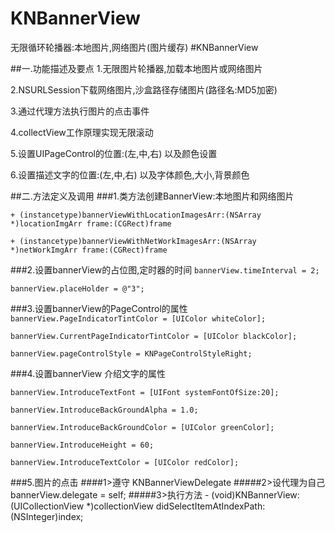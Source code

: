 # KNBannerView
无限循环轮播器:本地图片,网络图片(图片缓存)
#KNBannerView

##一.功能描述及要点
1.无限图片轮播器,加载本地图片或网络图片

2.NSURLSession下载网络图片,沙盒路径存储图片(路径名:MD5加密)

3.通过代理方法执行图片的点击事件

4.collectView工作原理实现无限滚动

5.设置UIPageControl的位置:(左,中,右) 以及颜色设置

6.设置描述文字的位置:(左,中,右) 以及字体颜色,大小,背景颜色

##二.方法定义及调用
###1.类方法创建BannerView:本地图片和网络图片

`+ (instancetype)bannerViewWithLocationImagesArr:(NSArray *)locationImgArr frame:(CGRect)frame`

`+ (instancetype)bannerViewWithNetWorkImagesArr:(NSArray *)netWorkImgArr frame:(CGRect)frame`

###2.设置bannerView的占位图,定时器的时间
`bannerView.timeInterval = 2;`

`bannerView.placeHolder = @"3";`

###3.设置bannerView的PageControl的属性
`bannerView.PageIndicatorTintColor = [UIColor whiteColor];`

`bannerView.CurrentPageIndicatorTintColor = [UIColor blackColor];`

`bannerView.pageControlStyle = KNPageControlStyleRight;`

###4.设置bannerView 介绍文字的属性

`bannerView.IntroduceTextFont = [UIFont systemFontOfSize:20];`

`bannerView.IntroduceBackGroundAlpha = 1.0;`

`bannerView.IntroduceBackGroundColor = [UIColor greenColor];`

`bannerView.IntroduceHeight = 60;`

`bannerView.IntroduceTextColor = [UIColor redColor];`

###5.图片的点击
####1>遵守 KNBannerViewDelegate
#####2>设代理为自己 bannerView.delegate = self;
#####3>执行方法 - (void)KNBannerView:(UICollectionView *)collectionView didSelectItemAtIndexPath:(NSInteger)index;


























	
